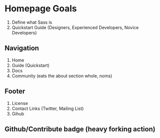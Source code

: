 # Homepage Goals

1. Define what Sass is
2. Quickstart Guide (Designers, Experienced Developers, Novice Developers)

## Navigation

1. Home
2. Guide (Quickstart)
3. Docs
4. Community (eats the about section whole, noms)

## Footer

1. License
2. Contact Links (Twitter, Mailing List)
3. Gihub

## Github/Contribute badge (heavy forking action)